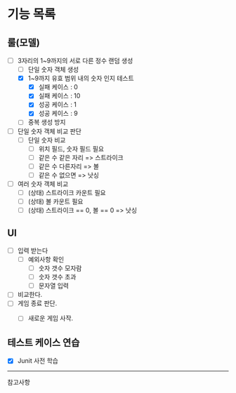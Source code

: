# 기능 목록

## 룰(모델)
- [ ] 3자리의 1~9까지의 서로 다른 정수 랜덤 생성
  - [ ] 단일 숫자 객체 생성
  - [x] 1~9까지 유효 범위 내의 숫자 인지 테스트
    - [x] 실패 케이스 : 0
    - [x] 실패 케이스 : 10
    - [x] 성공 케이스 : 1
    - [x] 성공 케이스 : 9
  - [ ] 중복 생성 방지
    
- [ ] 단일 숫자 객체 비교 판단 
  - [ ] 단일 숫자 비교
    - [ ] 위치 필드, 숫자 필드 필요
    - [ ] 같은 수 같은 자리 => 스트라이크
    - [ ] 같은 수 다른자리 => 볼
    - [ ] 같은 수 없으면 => 낫싱

- [ ] 여러 숫자 객체 비교
  - [ ] (상태) 스트라이크 카운트 필요
  - [ ] (상태) 볼 카운트 필요
  - [ ] (상태) 스트라이크 == 0, 볼 == 0 => 낫싱 

## UI
- [ ] 입력 받는다
  - [ ] 예외사항 확인
    - [ ] 숫자 갯수 모자람
    - [ ] 숫자 갯수 초과
    - [ ] 문자열 입력
- [ ] 비교한다.
- [ ] 게임 종료 판단.
  - [ ] 새로운 게임 사작.


## 테스트 케이스 연습
- [x] Junit 사전 학습


---
참고사항

